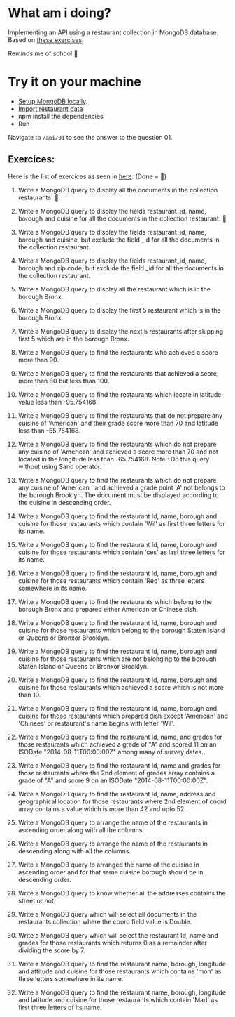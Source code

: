 What am i doing?
===
Implementing an API using a restaurant collection in MongoDB database.
Based on [these exercises](http://www.w3resource.com/mongodb-exercises/).

Reminds me of school 🙂

Try it on your machine
===
- [Setup MongoDB locally](https://docs.mongodb.com/getting-started/shell/installation/).
- [Import restaurant data](https://docs.mongodb.com/getting-started/shell/import-data/)
- npm install the dependencies
- Run

Navigate to `/api/01` to see the answer to the question 01.

Exercices:
----
Here is the list of exercices as seen in [here](http://www.w3resource.com/mongodb-exercises/): (Done = 🌟)

1. Write a MongoDB query to display all the documents in the collection restaurants. 🌟

2. Write a MongoDB query to display the fields restaurant_id, name, borough and cuisine for all the documents in the collection restaurant. 🌟

3. Write a MongoDB query to display the fields restaurant_id, name, borough and cuisine, but exclude the field _id for all the documents in the collection restaurant. 

4. Write a MongoDB query to display the fields restaurant_id, name, borough and zip code, but exclude the field _id for all the documents in the collection restaurant. 

5. Write a MongoDB query to display all the restaurant which is in the borough Bronx. 

6. Write a MongoDB query to display the first 5 restaurant which is in the borough Bronx. 

7. Write a MongoDB query to display the next 5 restaurants after skipping first 5 which are in the borough Bronx. 

8. Write a MongoDB query to find the restaurants who achieved a score more than 90.

9. Write a MongoDB query to find the restaurants that achieved a score, more than 80 but less than 100.

10. Write a MongoDB query to find the restaurants which locate in latitude value less than -95.754168.

11. Write a MongoDB query to find the restaurants that do not prepare any cuisine of 'American' and their grade score more than 70 and latitude less than -65.754168.

12. Write a MongoDB query to find the restaurants which do not prepare any cuisine of 'American' and achieved a score more than 70 and not located in the longitude less than -65.754168.
Note : Do this query without using $and operator. 

13. Write a MongoDB query to find the restaurants which do not prepare any cuisine of 'American ' and achieved a grade point 'A' not belongs to the borough Brooklyn. The document must be displayed according to the cuisine in descending order. 

14. Write a MongoDB query to find the restaurant Id, name, borough and cuisine for those restaurants which contain 'Wil' as first three letters for its name. 

15. Write a MongoDB query to find the restaurant Id, name, borough and cuisine for those restaurants which contain 'ces' as last three letters for its name. 

16. Write a MongoDB query to find the restaurant Id, name, borough and cuisine for those restaurants which contain 'Reg' as three letters somewhere in its name. 

17. Write a MongoDB query to find the restaurants which belong to the borough Bronx and prepared either American or Chinese dish. 

18. Write a MongoDB query to find the restaurant Id, name, borough and cuisine for those restaurants which belong to the borough Staten Island or Queens or Bronxor Brooklyn. 

19. Write a MongoDB query to find the restaurant Id, name, borough and cuisine for those restaurants which are not belonging to the borough Staten Island or Queens or Bronxor Brooklyn. 

20. Write a MongoDB query to find the restaurant Id, name, borough and cuisine for those restaurants which achieved a score which is not more than 10. 

21. Write a MongoDB query to find the restaurant Id, name, borough and cuisine for those restaurants which prepared dish except 'American' and 'Chinees' or restaurant's name begins with letter 'Wil'. 

22. Write a MongoDB query to find the restaurant Id, name, and grades for those restaurants which achieved a grade of "A" and scored 11 on an ISODate "2014-08-11T00:00:00Z" among many of survey dates.. 

23. Write a MongoDB query to find the restaurant Id, name and grades for those restaurants where the 2nd element of grades array contains a grade of "A" and score 9 on an ISODate "2014-08-11T00:00:00Z". 

24. Write a MongoDB query to find the restaurant Id, name, address and geographical location for those restaurants where 2nd element of coord array contains a value which is more than 42 and upto 52.. 

25. Write a MongoDB query to arrange the name of the restaurants in ascending order along with all the columns. 

26. Write a MongoDB query to arrange the name of the restaurants in descending along with all the columns. 

27. Write a MongoDB query to arranged the name of the cuisine in ascending order and for that same cuisine borough should be in descending order. 

28. Write a MongoDB query to know whether all the addresses contains the street or not. 

29. Write a MongoDB query which will select all documents in the restaurants collection where the coord field value is Double. 

30. Write a MongoDB query which will select the restaurant Id, name and grades for those restaurants which returns 0 as a remainder after dividing the score by 7.

31. Write a MongoDB query to find the restaurant name, borough, longitude and attitude and cuisine for those restaurants which contains 'mon' as three letters somewhere in its name. 

32. Write a MongoDB query to find the restaurant name, borough, longitude and latitude and cuisine for those restaurants which contain 'Mad' as first three letters of its name. 